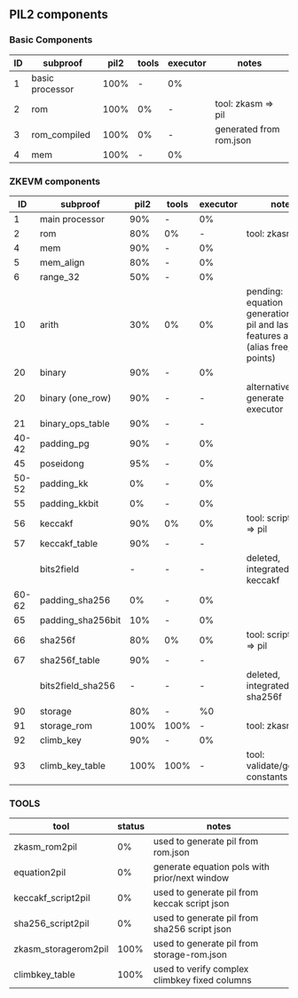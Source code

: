 ## PIL2 components 

### Basic Components
|ID|subproof|pil2|tools|executor|notes|
|---|----|----|-----|----|----|
|1|basic processor|100%|-|0%||
|2|rom|100%|0%|-|tool: zkasm => pil|
|3|rom_compiled|100%|0%|-|generated from rom.json|
|4|mem|100%|-|0%||

### ZKEVM components 
|ID|subproof|pil2|tools|executor|notes|
|---|----|----|-----|----|----|
|1|main processor|90%|-|0%||
|2|rom|80%|0%|-|tool: zkasm => pil|
|4|mem|90%|-|0%||
|5|mem_align|80%|-|0%||
|6|range_32|50%|-|0%||
|10|arith|30%|0%|0%|pending: equation generation from pil and last features added (alias free,diff points)|
|20|binary|90%|-|0%||
|20|binary (one_row)|90%|-|-|alternative, no generate executor|
|21|binary_ops_table|90%|-|-||
|40-42|padding_pg|90%|-|0%||
|45|poseidong|95%|-|0%||
|50-52|padding_kk|0%|-|0%||
|55|padding_kkbit|0%|-|0%||
|56|keccakf|90%|0%|0%|tool: script/circuit => pil|
|57|keccakf_table|90%|-|-||
||bits2field|-|-|-|deleted, integrated inside keccakf
|60-62|padding_sha256|0%|-|0%||
|65|padding_sha256bit|10%|-|0%||
|66|sha256f|80%|0%|0%|tool: script/circuit => pil|
|67|sha256f_table|90%|-|-||
||bits2field_sha256|-|-|-|deleted, integrated inside sha256f
|90|storage|80%|-|%0||
|91|storage_rom|100%|100%|-|tool: zkasm => pil|
|92|climb_key|90%|-|0%||
|93|climb_key_table|100%|100%|-|tool: validate/generate constants|

### TOOLS
|tool|status|notes|
|---|----|----|
|zkasm_rom2pil|0%|used to generate pil from rom.json|
|equation2pil|0%|generate equation pols with prior/next window|
|keccakf_script2pil|0%|used to generate pil from keccak script json|
|sha256_script2pil|0%|used to generate pil from sha256 script json|
|zkasm_storagerom2pil|100%|used to generate pil from storage-rom.json|
|climbkey_table|100%|used to verify complex climbkey fixed columns|
